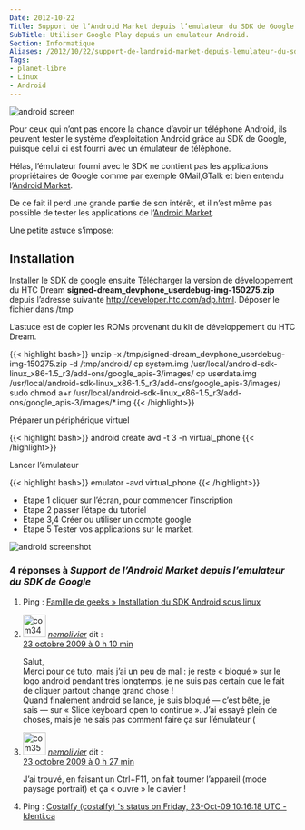 ```yaml
---
Date: 2012-10-22
Title: Support de l’Android Market depuis l’emulateur du SDK de Google
SubTitle: Utiliser Google Play depuis un emulateur Android.
Section: Informatique
Aliases: /2012/10/22/support-de-landroid-market-depuis-lemulateur-du-sdk-de-google
Tags:
- planet-libre
- Linux
- Android
---
```


![android screen](/img/2012/android-0.png)

Pour ceux qui n’ont pas encore la chance d’avoir un téléphone Android,
ils peuvent tester le système d’exploitation Android grâce au SDK de
Google, puisque celui ci est fourni avec un émulateur de téléphone.

Hélas, l’émulateur fourni avec le SDK ne contient pas les applications
propriétaires de Google comme par exemple GMail,GTalk et bien entendu
l’[Android
Market](http://blog.jesuislibre.org/2009/10/support-de-landroid-market-depuis-lemulateur-du-sdk-de-google/www.android.com/market/).

De ce fait il perd une grande partie de son intérêt, et il n’est même
pas possible de tester les applications de l’[Android
Market](http://blog.jesuislibre.org/2009/10/support-de-landroid-market-depuis-lemulateur-du-sdk-de-google/www.android.com/market/).

Une petite astuce s’impose:

Installation
------------

Installer le SDK de google ensuite Télécharger la version de
développement du HTC Dream
**signed-dream\_devphone\_userdebug-img-150275.zip** depuis l’adresse
suivante <http://developer.htc.com/adp.html>. Déposer le fichier dans
/tmp

L’astuce est de copier les ROMs provenant du kit de développement du HTC
Dream.

{{< highlight bash>}}
unzip -x /tmp/signed-dream_devphone_userdebug-img-150275.zip -d /tmp/android/
cp system.img /usr/local/android-sdk-linux_x86-1.5_r3/add-ons/google_apis-3/images/
cp userdata.img /usr/local/android-sdk-linux_x86-1.5_r3/add-ons/google_apis-3/images/
sudo chmod a+r /usr/local/android-sdk-linux_x86-1.5_r3/add-ons/google_apis-3/images/*.img
{{< /highlight>}}

Préparer un périphérique virtuel

{{< highlight bash>}}
android create avd -t 3 -n virtual_phone
{{< /highlight>}}

Lancer l’émulateur

{{< highlight bash>}}
emulator -avd virtual_phone
{{< /highlight>}}

-   Etape 1 cliquer sur l’écran, pour commencer l’inscription
-   Etape 2 passer l’étape du tutoriel
-   Etape 3,4 Créer ou utiliser un compte google
-   Etape 5 Tester vos applications sur le market.

![android screenshot](/img/2012/android-1.png)

<div id="comments">


<h3 id="comments-title">4 réponses à <em>Support de l’Android Market depuis l’emulateur du SDK de Google</em></h3>


<ol class="commentlist">
<li class="post pingback">
<p>Ping&nbsp;: <a class="url" rel="external nofollow" href="http://blog.jesuislibre.org/2009/10/installation-du-sdk-android-sous-linux/">Famille de geeks » Installation du SDK Android sous linux</a></p>
</li>
<li id="li-comment-34" class="comment even thread-even depth-1">
<div id="comment-34">
<div class="comment-author vcard">
<img width="40" height="40" class="avatar avatar-40 photo" src="http://0.gravatar.com/avatar/8bfea1b6486b95ae06ea256a9e2df7e9?s=40&amp;d=http%3A%2F%2F0.gravatar.com%2Favatar%2Fad516503a11cd5ca435acc9bb6523536%3Fs%3D40&amp;r=G" alt="com34">            <cite class="fn"><a class="url" rel="external nofollow" href="http://bepo.fr">nemolivier</a></cite> <span class="says">dit&nbsp;:</span>        </div><!-- .comment-author .vcard -->

<div class="comment-meta commentmetadata"><a href="http://blog.jesuislibre.org/2009/10/support-de-landroid-market-depuis-lemulateur-du-sdk-de-google/comment-page-1/#comment-34">
23 octobre 2009 à 0 h 10 min</a>       </div><!-- .comment-meta .commentmetadata -->

<div class="comment-body"><p>Salut,<br>
Merci pour ce tuto, mais j’ai un peu de mal : je reste «&nbsp;bloqué&nbsp;» sur le logo android pendant très longtemps, je ne suis pas certain que le fait de cliquer partout change grand chose&nbsp;!<br>
Quand finalement android se lance, je suis bloqué &mdash;&nbsp;c’est bête, je sais&nbsp;&mdash;&nbsp;sur «&nbsp;Slide keyboard open to continue&nbsp;». J’ai essayé plein de choses, mais je ne sais pas comment faire ça sur l’émulateur&nbsp;(</p>
</div>

<div class="reply">
</div><!-- .reply -->
</div><!-- #comment-##  -->

</li>
<li id="li-comment-35" class="comment odd alt thread-odd thread-alt depth-1">
<div id="comment-35">
<div class="comment-author vcard">
<img width="40" height="40" class="avatar avatar-40 photo" src="http://0.gravatar.com/avatar/8bfea1b6486b95ae06ea256a9e2df7e9?s=40&amp;d=http%3A%2F%2F0.gravatar.com%2Favatar%2Fad516503a11cd5ca435acc9bb6523536%3Fs%3D40&amp;r=G" alt="com35">            <cite class="fn"><a class="url" rel="external nofollow" href="http://bepo.fr">nemolivier</a></cite> <span class="says">dit&nbsp;:</span>        </div><!-- .comment-author .vcard -->

<div class="comment-meta commentmetadata"><a href="http://blog.jesuislibre.org/2009/10/support-de-landroid-market-depuis-lemulateur-du-sdk-de-google/comment-page-1/#comment-35">
23 octobre 2009 à 0 h 27 min</a>       </div><!-- .comment-meta .commentmetadata -->

<div class="comment-body"><p>J’ai trouvé, en faisant un Ctrl+F11, on fait tourner l’appareil (mode paysage  portrait) et ça «&nbsp;ouvre&nbsp;» le clavier&nbsp;!</p>
</div>

<div class="reply">
</div><!-- .reply -->
</div><!-- #comment-##  -->

</li>
<li class="post pingback">
<p>Ping&nbsp;: <a class="url" rel="external nofollow" href="http://identi.ca/notice/12713582">Costalfy (costalfy) 's status on Friday, 23-Oct-09 10:16:18 UTC - Identi.ca</a></p>
</li>
</ol>
</div>
